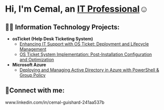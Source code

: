 

<h1>Hi, I'm Cemal, an <a href="https://www.linkedin.com/in/cemal-guishard-241aa537b">IT Professional</a>☺</h1>

<h2>👨‍💻 Information Technology Projects:</h2>

- <b>osTicket (Help Desk Ticketing System)</b>
  - [Enhancing IT Support with OS Ticket: Deployment and Lifecycle Management](https://github.com/Cemguish/osticket-prereqs)
  - [OS Ticket System Implementation: Post-Installation Configuration and Optimization](https://github.com/Cemguish/configure-ad)
- <b>Microsoft Azure</b>
  - [Deploying and Managing Active Directory in Azure with PowerShell & Group Policy](https://github.com/Cemguish/azure-network-protocols)
 

<h2>🤳Connect with me:</h2>
www.linkedin.com/in/cemal-guishard-241aa537b


